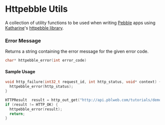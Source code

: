 # Httpebble Utils

A collection of utility functions to be used when writing [Pebble][3] apps using [Katharine][2]'s [httpebble library][1].

### Error Message

Returns a string containing the error message for the given error code.

```c
char* httpebble_error(int error_code)
```

#### Sample Usage

```c
void http_failure(int32_t request_id, int http_status, void* context) {
  httpebble_error(http_status);
}
```
```c
HTTPResult  result = http_out_get("http://api.pblweb.com/tutorials/demo.php", HTTP_COOKIE, &dict);
if (result != HTTP_OK) {
  httpebble_error(result);
  return;
}
````

[1]: http://kathar.in/httpebble
[2]: http://kathar.in/
[3]: http://getpebble.com
